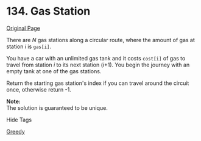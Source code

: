 # 134. Gas Station

[Original Page](https://leetcode.com/problems/gas-station/)

There are _N_ gas stations along a circular route, where the amount of gas at station _i_ is `gas[i]`.

You have a car with an unlimited gas tank and it costs `cost[i]` of gas to travel from station _i_ to its next station (_i_+1). You begin the journey with an empty tank at one of the gas stations.

Return the starting gas station's index if you can travel around the circuit once, otherwise return -1.

**Note:**  
The solution is guaranteed to be unique.

<div>

<div id="tags" class="btn btn-xs btn-warning">Hide Tags</div>

<span class="hidebutton" style="display: inline;">[Greedy](/tag/greedy/)</span></div>